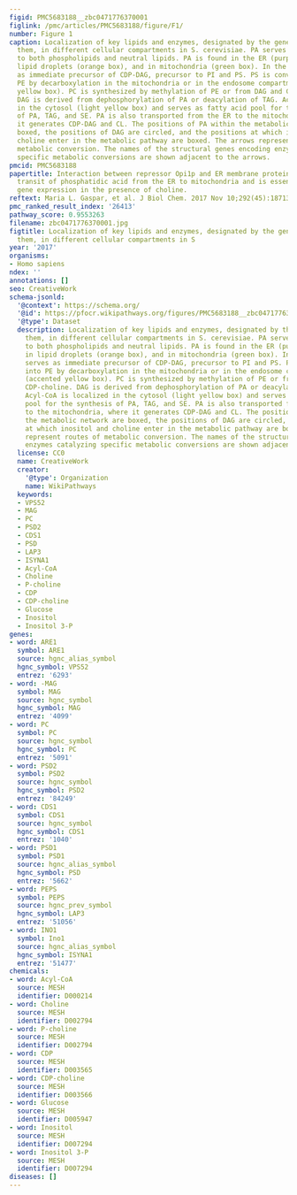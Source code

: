 ```yaml
---
figid: PMC5683188__zbc0471776370001
figlink: /pmc/articles/PMC5683188/figure/F1/
number: Figure 1
caption: Localization of key lipids and enzymes, designated by the genes encoding
  them, in different cellular compartments in S. cerevisiae. PA serves as precursor
  to both phospholipids and neutral lipids. PA is found in the ER (purple box), in
  lipid droplets (orange box), and in mitochondria (green box). In the ER, PA serves
  as immediate precursor of CDP-DAG, precursor to PI and PS. PS is converted into
  PE by decarboxylation in the mitochondria or in the endosome compartment (accented
  yellow box). PC is synthesized by methylation of PE or from DAG and CDP-choline.
  DAG is derived from dephosphorylation of PA or deacylation of TAG. Acyl-CoA is localized
  in the cytosol (light yellow box) and serves as fatty acid pool for the synthesis
  of PA, TAG, and SE. PA is also transported from the ER to the mitochondria, where
  it generates CDP-DAG and CL. The positions of PA within the metabolic network are
  boxed, the positions of DAG are circled, and the positions at which inositol and
  choline enter in the metabolic pathway are boxed. The arrows represent routes of
  metabolic conversion. The names of the structural genes encoding enzymes catalyzing
  specific metabolic conversions are shown adjacent to the arrows.
pmcid: PMC5683188
papertitle: Interaction between repressor Opi1p and ER membrane protein Scs2p facilitates
  transit of phosphatidic acid from the ER to mitochondria and is essential for INO1
  gene expression in the presence of choline.
reftext: Maria L. Gaspar, et al. J Biol Chem. 2017 Nov 10;292(45):18713-18728.
pmc_ranked_result_index: '26413'
pathway_score: 0.9553263
filename: zbc0471776370001.jpg
figtitle: Localization of key lipids and enzymes, designated by the genes encoding
  them, in different cellular compartments in S
year: '2017'
organisms:
- Homo sapiens
ndex: ''
annotations: []
seo: CreativeWork
schema-jsonld:
  '@context': https://schema.org/
  '@id': https://pfocr.wikipathways.org/figures/PMC5683188__zbc0471776370001.html
  '@type': Dataset
  description: Localization of key lipids and enzymes, designated by the genes encoding
    them, in different cellular compartments in S. cerevisiae. PA serves as precursor
    to both phospholipids and neutral lipids. PA is found in the ER (purple box),
    in lipid droplets (orange box), and in mitochondria (green box). In the ER, PA
    serves as immediate precursor of CDP-DAG, precursor to PI and PS. PS is converted
    into PE by decarboxylation in the mitochondria or in the endosome compartment
    (accented yellow box). PC is synthesized by methylation of PE or from DAG and
    CDP-choline. DAG is derived from dephosphorylation of PA or deacylation of TAG.
    Acyl-CoA is localized in the cytosol (light yellow box) and serves as fatty acid
    pool for the synthesis of PA, TAG, and SE. PA is also transported from the ER
    to the mitochondria, where it generates CDP-DAG and CL. The positions of PA within
    the metabolic network are boxed, the positions of DAG are circled, and the positions
    at which inositol and choline enter in the metabolic pathway are boxed. The arrows
    represent routes of metabolic conversion. The names of the structural genes encoding
    enzymes catalyzing specific metabolic conversions are shown adjacent to the arrows.
  license: CC0
  name: CreativeWork
  creator:
    '@type': Organization
    name: WikiPathways
  keywords:
  - VPS52
  - MAG
  - PC
  - PSD2
  - CDS1
  - PSD
  - LAP3
  - ISYNA1
  - Acyl-CoA
  - Choline
  - P-choline
  - CDP
  - CDP-choline
  - Glucose
  - Inositol
  - Inositol 3-P
genes:
- word: ARE1
  symbol: ARE1
  source: hgnc_alias_symbol
  hgnc_symbol: VPS52
  entrez: '6293'
- word: -MAG
  symbol: MAG
  source: hgnc_symbol
  hgnc_symbol: MAG
  entrez: '4099'
- word: PC
  symbol: PC
  source: hgnc_symbol
  hgnc_symbol: PC
  entrez: '5091'
- word: PSD2
  symbol: PSD2
  source: hgnc_symbol
  hgnc_symbol: PSD2
  entrez: '84249'
- word: CDS1
  symbol: CDS1
  source: hgnc_symbol
  hgnc_symbol: CDS1
  entrez: '1040'
- word: PSD1
  symbol: PSD1
  source: hgnc_alias_symbol
  hgnc_symbol: PSD
  entrez: '5662'
- word: PEPS
  symbol: PEPS
  source: hgnc_prev_symbol
  hgnc_symbol: LAP3
  entrez: '51056'
- word: INO1
  symbol: Ino1
  source: hgnc_alias_symbol
  hgnc_symbol: ISYNA1
  entrez: '51477'
chemicals:
- word: Acyl-CoA
  source: MESH
  identifier: D000214
- word: Choline
  source: MESH
  identifier: D002794
- word: P-choline
  source: MESH
  identifier: D002794
- word: CDP
  source: MESH
  identifier: D003565
- word: CDP-choline
  source: MESH
  identifier: D003566
- word: Glucose
  source: MESH
  identifier: D005947
- word: Inositol
  source: MESH
  identifier: D007294
- word: Inositol 3-P
  source: MESH
  identifier: D007294
diseases: []
---
```

